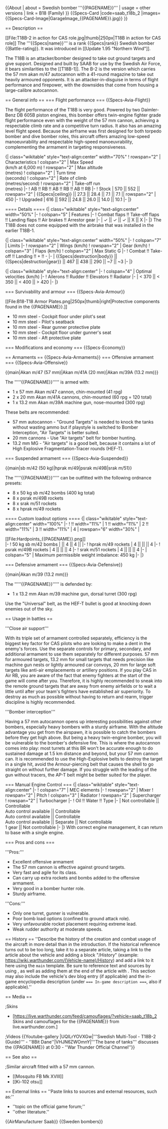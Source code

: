 {{About
| about = Swedish bomber '''{{PAGENAME}}'''
| usage = other versions
| link = B18 (Family)
}}
{{Specs-Card
|code=saab_t18b_2
|images={{Specs-Card-Image|GarageImage_{{PAGENAME}}.jpg}}
}}

== Description ==
<!-- ''In the description, the first part should be about the history of and the creation and combat usage of the aircraft, as well as its key features. In the second part, tell the reader about the aircraft in the game. Insert a screenshot of the vehicle, so that if the novice player does not remember the vehicle by name, he will immediately understand what kind of vehicle the article is talking about.'' -->
[[File:T18B-2 in action for CAS role.jpg|thumb|250px|T18B in action for CAS role]]
The '''{{Specs|name}}''' is a rank {{Specs|rank}} Swedish bomber {{Battle-rating}}. It was introduced in [[Update 1.95 "Northern Wind"]].

The T18B is an attacker/bomber designed to take out ground targets and give support. Designed and built by SAAB for use by the Swedish Air Force, it bears similarities to the [[T18B-1]]. The B-2 is the version which carries the 57 mm akan m/47 autocannon with a 41-round magazine to take out heavily armoured opponents. It is an attacker-in-disguise in terms of flight performance and firepower, with the downsides that come from housing a large-calibre autocannon.

== General info ==
=== Flight performance ===
{{Specs-Avia-Flight}}
<!-- ''Describe how the aircraft behaves in the air. Speed, manoeuvrability, acceleration and allowable loads - these are the most important characteristics of the vehicle.'' -->

The flight performance of the T18B is very good. Powered by two Daimler-Benz DB 605B piston engines, this bomber offers twin-engine fighter grade flight performance even with the weight of the 57 mm cannon, achieving a respectable climb rate and a competitive turn radius. It also has an amazing level flight speed. Because the airframe was first designed for both torpedo bomber and dive bomber roles, this aircraft offers amazing low-speed manoeuvrability and respectable high-speed manoeuvrability, complementing the armament in targeting responsiveness.

{| class="wikitable" style="text-align:center" width="70%"
! rowspan="2" | Characteristics
! colspan="2" | Max Speed<br>(km/h at 6,000 m)
! rowspan="2" | Max altitude<br>(metres)
! colspan="2" | Turn time<br>(seconds)
! colspan="2" | Rate of climb<br>(metres/second)
! rowspan="2" | Take-off run<br>(metres)
|-
! AB !! RB !! AB !! RB !! AB !! RB
|-
! Stock
| 570 || 552 || rowspan="2" | {{Specs|ceiling}} || 27.3 || 28.4 || 7.1 || 7.1 || rowspan="2" | 450
|-
! Upgraded
| 616 || 592 || 24.8 || 26.0 || 14.0 || 10.1
|-
|}

==== Details ====
{| class="wikitable" style="text-align:center" width="50%"
|-
! colspan="5" | Features
|-
! Combat flaps !! Take-off flaps !! Landing flaps !! Air brakes !! Arrestor gear
|-
| ✓ || ✓ || ✓ || X || X     <!-- ✓ -->
|-
|}
The T18B does not come equipped with the airbrake that was installed in the earlier T18B-1.

{| class="wikitable" style="text-align:center" width="50%"
|-
! colspan="7" | Limits
|-
! rowspan="2" | Wings (km/h)
! rowspan="2" | Gear (km/h)
! colspan="3" | Flaps (km/h)
! colspan="2" | Max Static G
|-
! Combat !! Take-off !! Landing !! + !! -
|-
| {{Specs|destruction|body}} || {{Specs|destruction|gear}} || 467 || 438 || 290 || ~7 || ~3
|-
|}

{| class="wikitable" style="text-align:center"
|-
! colspan="4" | Optimal velocities (km/h)
|-
! Ailerons !! Rudder !! Elevators !! Radiator
|-
| < 370 || < 350 || < 400 || > 420
|-
|}

=== Survivability and armour ===
{{Specs-Avia-Armour}}
<!-- ''Examine the survivability of the aircraft. Note how vulnerable the structure is and how secure the pilot is, whether the fuel tanks are armoured, etc. Describe the armour, if there is any, and also mention the vulnerability of other critical aircraft systems.'' -->
[[File:B18-T18 Armor Plates.png|250px|thumb|right|Protective components found in the {{PAGENAME}}.]]

* 10 mm steel - Cockpit floor under pilot's seat
* 10 mm steel - Pilot's seatback
* 10 mm steel - Rear gunner protective plate
* 10 mm steel - Cockpit floor under gunner's seat
* 10 mm steel - Aft protective plate

=== Modifications and economy ===
{{Specs-Economy}}

== Armaments ==
{{Specs-Avia-Armaments}}
=== Offensive armament ===
{{Specs-Avia-Offensive}}
<!-- ''Describe the offensive armament of the aircraft, if any. Describe how effective the cannons and machine guns are in a battle, and also what belts or drums are better to use. If there is no offensive weaponry, delete this subsection.'' -->
{{main|Akan m/47 (57 mm)|Akan m/41A (20 mm)|Akan m/39A (13.2 mm)}}

The '''''{{PAGENAME}}''''' is armed with:

* 1 x 57 mm Akan m/47 cannon, chin-mounted (41 rpg)
* 2 x 20 mm Akan m/41A cannons, chin-mounted (60 rpg = 120 total)
* 1 x 13.2 mm Akan m/39A machine gun, nose-mounted (300 rpg)

These belts are recommended:

* 57 mm autocannon - "Ground Targets" is needed to knock the tanks without wasting ammo but if playstyle is switched to Bomber Interception, "Air Targets" is better suited.
* 20 mm cannons - Use "Air targets" belt for bomber hunting.
* 13.2 mm MG - "Air targets" is a good belt, because it contains a lot of High Explosive Fragmentation-Tracer rounds (HEF-T).

=== Suspended armament ===
{{Specs-Avia-Suspended}}
<!-- ''Describe the aircraft's suspended armament: additional cannons under the wings, bombs, rockets and torpedoes. This section is especially important for bombers and attackers. If there is no suspended weaponry remove this subsection.'' -->
{{main|sb m/42 (50 kg)|hprak m/49|psrak m/49B|srak m/51}}

The '''''{{PAGENAME}}''''' can be outfitted with the following ordnance presets:

* 8 x 50 kg sb m/42 bombs (400 kg total)
* 8 x psrak m/49B rockets
* 8 x srak m/51 rockets
* 8 x hprak m/49 rockets

==== Custom loadout options ====
{| class="wikitable" style="text-align:center" width="100%"
|-
! !! width="11%" | 1 !! width="11%" | 2 !! width="11%" | 3 !! width="11%" | 4
| rowspan="6" width="30%" | <div class="ttx-image">[[File:Hardpoints_{{PAGENAME}}.png]]</div>
|-
! 50 kg sb m/42 bombs
| || 4 || 4 ||
|-
! hprak m/49 rockets
| 4 || || || 4
|-
! psrak m/49B rockets
| 4 || || || 4
|-
! srak m/51 rockets
| 4 || || || 4
|-
| colspan="5" | Maximum permissible weight imbalance: 450 kg
|-
|}

=== Defensive armament ===
{{Specs-Avia-Defensive}}
<!-- ''Defensive armament with turret machine guns or cannons, crewed by gunners. Examine the number of gunners and what belts or drums are better to use. If defensive weaponry is not available, remove this subsection.'' -->
{{main|Akan m/39 (13.2 mm)}}

The '''''{{PAGENAME}}''''' is defended by:

* 1 x 13.2 mm Akan m/39 machine gun, dorsal turret (300 rpg)

Use the "Universal" belt, as the HEF-T bullet is good at knocking down enemies out of the sky.

== Usage in battles ==
<!-- ''Describe the tactics of playing in the aircraft, the features of using aircraft in a team and advice on tactics. Refrain from creating a "guide" - do not impose a single point of view, but instead, give the reader food for thought. Examine the most dangerous enemies and give recommendations on fighting them. If necessary, note the specifics of the game in different modes (AB, RB, SB).'' -->

'''Close air support'''

With its triple set of armament controlled separately, efficiency is the biggest key factor for CAS pilots who are looking to make a dent in the enemy's forces. Use the separate controls for primary, secondary, and additional armament to use them separately for different purposes. 57 mm for armoured targets, 13.2 mm for small targets that needs precision like machine gun nests or lightly armoured car convoys, 20 mm for large soft targets like anti-air emplacements or artillery positions. If you play CAS in Air RB, you are aware of the fact that enemy fighters at the start of the game will come after you. Therefore, it is highly recommended to sneak into the remote ground targets that are away from enemy airfields or to wait a little until after your team's fighters have established air superiority. To destroy as much as possible without having to return and rearm, trigger discipline is highly recommended.

'''Bomber interception'''

Having a 57 mm autocannon opens up interesting possibilities against other bombers, especially heavy bombers with a sturdy airframe. With the altitude advantage you get from the airspawn, it is possible to catch the bombers before they get high above. But being a heavy twin-engine bomber, you will be vulnerable to the bomber's defensive fire. This is where the autocannon comes into play: most turrets at this BR won't be accurate enough to do sustained damage at 1.5 km distance and beyond, but your 57 mm cannon can. It is recommended to use the High-Explosive belts to destroy the target in a single hit, avoid the Armour-piercing belt that causes the shell to go straight on without further damage. If you struggle with the leading of the gun without tracers, the AP-T belt might be better suited for the player.

=== Manual Engine Control ===
{| class="wikitable" style="text-align:center"
|-
! colspan="7" | MEC elements
|-
! rowspan="2" | Mixer
! rowspan="2" | Pitch
! colspan="3" | Radiator
! rowspan="2" | Supercharger
! rowspan="2" | Turbocharger
|-
! Oil !! Water !! Type
|-
| Not controllable || Controllable<br>Auto control available || Controllable<br>Auto control available || Controllable<br>Auto control available || Separate || Not controllable<br>1 gear || Not controllable
|-
|}
With correct engine management, it can return to base with a single engine.

=== Pros and cons ===
<!-- ''Summarise and briefly evaluate the vehicle in terms of its characteristics and combat effectiveness. Mark its pros and cons in the bulleted list. Try not to use more than 6 points for each of the characteristics. Avoid using categorical definitions such as "bad", "good" and the like - use substitutions with softer forms such as "inadequate" and "effective".'' -->
'''Pros:'''

* Excellent offensive armament
* The 57 mm cannon is effective against ground targets.
* Very fast and agile for its class.
* Can carry up extra rockets and bombs added to the offensive armament.
* Very good in a bomber hunter role.
* Sturdy airframe.

'''Cons:'''

* Only one turret, gunner is vulnerable.
* Poor bomb load options (confined to ground attack role).
* Very unfavourable rocket placement requiring extreme lead.
* Weak rudder authority at moderate speeds.

== History ==
''Describe the history of the creation and combat usage of the aircraft in more detail than in the introduction. If the historical reference turns out to be too long, take it to a separate article, taking a link to the article about the vehicle and adding a block "/History" (example: <nowiki>https://wiki.warthunder.com/(Vehicle-name)/History</nowiki>) and add a link to it here using the <code>main</code> template. Be sure to reference text and sources by using <code><nowiki><ref></ref></nowiki></code>, as well as adding them at the end of the article with <code><nowiki><references /></nowiki></code>. This section may also include the vehicle's dev blog entry (if applicable) and the in-game encyclopedia description (under <code><nowiki>=== In-game description ===</nowiki></code>, also if applicable).''

== Media ==
<!-- ''Excellent additions to the article would be video guides, screenshots from the game, and photos.'' -->

;Skins

* [https://live.warthunder.com/feed/camouflages/?vehicle=saab_t18b_2 Skins and camouflages for the {{PAGENAME}} from live.warthunder.com.]

;Videos
{{Youtube-gallery
|UQILrYOVXGw|'''Swedish Multi-Tool - T18B-2 (Guide)''' - ''8Bit Dane''|VHJN6ZWOmnY|'''The bane of tanks''' discusses the {{PAGENAME}} at 0:30 - ''War Thunder Official Channel''}}

== See also ==
<!-- ''Links to the articles on the War Thunder Wiki that you think will be useful for the reader, for example:''
* ''reference to the series of the aircraft;''
* ''links to approximate analogues of other nations and research trees.'' -->

;Similar aircraft fitted with a 57 mm cannon.

* [[Mosquito FB Mk XVIII]]
* [[Ki-102 otsu]]

== External links ==
''Paste links to sources and external resources, such as:''

* ''topic on the official game forum;''
* ''other literature.''

{{AirManufacturer Saab}}
{{Sweden bombers}}